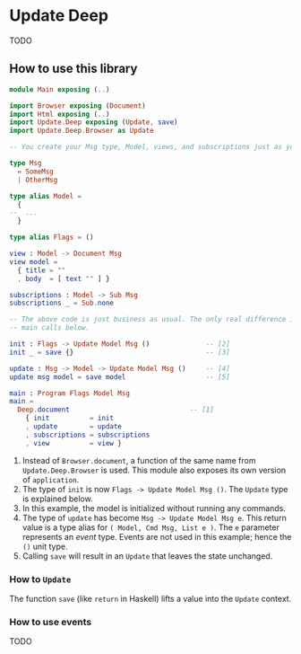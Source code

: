 # Update Deep

TODO

## How to use this library

```elm
module Main exposing (..)

import Browser exposing (Document)
import Html exposing (..)
import Update.Deep exposing (Update, save)
import Update.Deep.Browser as Update

-- You create your Msg type, Model, views, and subscriptions just as you'd normally do:

type Msg
  = SomeMsg
  | OtherMsg

type alias Model =
  {
--  ...
  }

type alias Flags = ()

view : Model -> Document Msg
view model =
  { title = ""
  , body  = [ text "" ] }

subscriptions : Model -> Sub Msg
subscriptions _ = Sub.none

-- The above code is just business as usual. The only real difference is in the init, update, and
-- main calls below.

init : Flags -> Update Model Msg ()              -- [2]
init _ = save {}                                 -- [3]

update : Msg -> Model -> Update Model Msg ()     -- [4]
update msg model = save model                    -- [5]

main : Program Flags Model Msg
main =
  Deep.document                              -- [1]
    { init          = init
    , update        = update
    , subscriptions = subscriptions
    , view          = view }
```

1. Instead of `Browser.document`, a function of the same name from `Update.Deep.Browser` is used. This module also exposes its own version of `application`.
2. The type of `init` is now `Flags -> Update Model Msg ()`. The `Update` type is explained below.
3. In this example, the model is initialized without running any commands.
4. The type of `update` has become `Msg -> Update Model Msg e`. This return value is a type alias for `( Model, Cmd Msg, List e )`. The `e` parameter represents an *event* type. Events are not used in this example; hence the `()` unit type.
5. Calling `save` will result in an `Update` that leaves the state unchanged.



### How to `Update`

The function `save` (like `return` in Haskell) lifts a value into the `Update` context.

### How to use events

TODO
